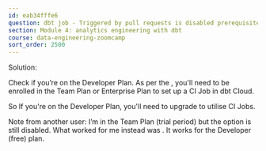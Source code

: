 ```yaml
---
id: eab34fffe6
question: dbt job - Triggered by pull requests is disabled prerequisites when I try to create a new Continuous Integration job in dbt cloud.
section: Module 4: analytics engineering with dbt
course: data-engineering-zoomcamp
sort_order: 2500
---
```


Solution:

Check if you’re on the Developer Plan. As per the , you'll need to be enrolled in the Team Plan or Enterprise Plan to set up a CI Job in dbt Cloud.

So If you're on the Developer Plan, you'll need to upgrade to utilise CI Jobs.

Note from another user: I’m in the Team Plan (trial period) but the option is still disabled. What worked for me instead was . It works for the Developer (free) plan.


